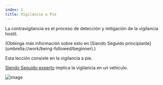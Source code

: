 ```yaml
---
index: 1
title: Vigilancia a Pie
---
```

La contravigilancia es el proceso de detección y mitigación de la vigilancia hostil.

(Obtenga más información sobre esto en [Siendo Seguido principiante] (umbrella://work/being-followed/beginner).)

Esta lección consiste en la vigilancia a pie.

[Siendo Seguido experto](umbrella://work/being-followed/expert) implica la vigilancia en un vehículo.

![image](surveillance2.png)
